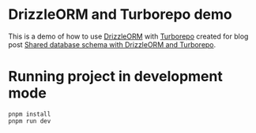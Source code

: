 # DrizzleORM and Turborepo demo

This is a demo of how to use [DrizzleORM](https://orm.drizzle.team/) with [Turborepo](https://turbo.build/) created for blog post [Shared database schema with DrizzleORM and Turborepo](https://pliszko.com/blog/post/2023-08-31-shared-database-schema-with-drizzleorm-and-turborepo).

# Running project in development mode

```
pnpm install
pnpm run dev
```
